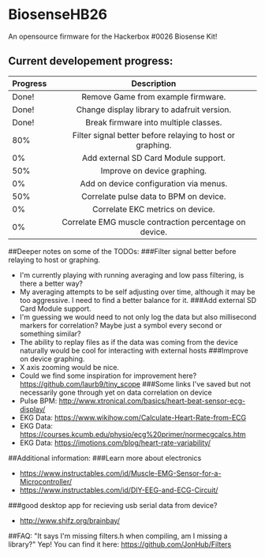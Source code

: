 # BiosenseHB26
An opensource firmware for the Hackerbox #0026 Biosense Kit!

## Current developement progress:

| Progress        | Description           
| ------------- |:-------------:
| Done! | Remove Game from example firmware. |
| Done! | Change display library to adafruit version. |
| Done! | Break firmware into multiple classes. |
| 80% | Filter signal better before relaying to host or graphing. |
| 0% | Add external SD Card Module support. |
| 50% | Improve on device graphing. |
| 0% | Add on device configuration via menus. |
| 50% | Correlate pulse data to BPM on device. |
| 0% | Correlate EKC metrics on device. |
| 0% | Correlate EMG muscle contraction percentage on device. |


##Deeper notes on some of the TODOs:
###Filter signal better before relaying to host or graphing.
- I'm currently playing with running averaging and low pass filtering, is there a better way?
- My averaging attempts to be self adjusting over time, although it may be too aggressive. I need to find a better balance for it.
###Add external SD Card Module support.
- I'm guessing we would need to not only log the data but also millisecond markers for correlation? Maybe just a symbol every second or something similar?
- The ability to replay files as if the data was coming from the device naturally would be cool for interacting with external hosts
###Improve on device graphing.
- X axis zooming would be nice.
- Could we find some inspiration for improvement here? https://github.com/laurb9/tiny_scope
###Some links I've saved but not necessarily gone through yet on data correlation on device
- Pulse BPM: http://www.xtronical.com/basics/heart-beat-sensor-ecg-display/
- EKG Data: https://www.wikihow.com/Calculate-Heart-Rate-from-ECG
- EKG Data: https://courses.kcumb.edu/physio/ecg%20primer/normecgcalcs.htm
- EKG Data: https://imotions.com/blog/heart-rate-variability/


##Additional information:
###Learn more about electronics
- https://www.instructables.com/id/Muscle-EMG-Sensor-for-a-Microcontroller/
- https://www.instructables.com/id/DIY-EEG-and-ECG-Circuit/

###good desktop app for recieving usb serial data from device?
- http://www.shifz.org/brainbay/

##FAQ:
"It says I'm missing filters.h when compiling, am I missing a library?" Yep! You can find it here: https://github.com/JonHub/Filters 
